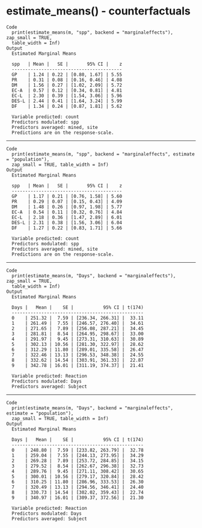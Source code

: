 # estimate_means() - counterfactuals

    Code
      print(estimate_means(m, "spp", backend = "marginaleffects"), zap_small = TRUE,
      table_width = Inf)
    Output
      Estimated Marginal Means
      
      spp   | Mean |   SE |       95% CI |    z
      -----------------------------------------
      GP    | 1.24 | 0.22 | [0.80, 1.67] | 5.55
      PR    | 0.31 | 0.08 | [0.16, 0.46] | 4.08
      DM    | 1.56 | 0.27 | [1.02, 2.09] | 5.72
      EC-A  | 0.57 | 0.12 | [0.34, 0.81] | 4.81
      EC-L  | 2.30 | 0.39 | [1.54, 3.06] | 5.96
      DES-L | 2.44 | 0.41 | [1.64, 3.24] | 5.99
      DF    | 1.34 | 0.24 | [0.87, 1.81] | 5.62
      
      Variable predicted: count
      Predictors modulated: spp
      Predictors averaged: mined, site
      Predictions are on the response-scale.

---

    Code
      print(estimate_means(m, "spp", backend = "marginaleffects", estimate = "population"),
      zap_small = TRUE, table_width = Inf)
    Output
      Estimated Marginal Means
      
      spp   | Mean |   SE |       95% CI |    z
      -----------------------------------------
      GP    | 1.17 | 0.21 | [0.76, 1.58] | 5.60
      PR    | 0.29 | 0.07 | [0.15, 0.43] | 4.09
      DM    | 1.48 | 0.26 | [0.97, 1.98] | 5.77
      EC-A  | 0.54 | 0.11 | [0.32, 0.76] | 4.84
      EC-L  | 2.18 | 0.36 | [1.47, 2.89] | 6.01
      DES-L | 2.31 | 0.38 | [1.56, 3.06] | 6.04
      DF    | 1.27 | 0.22 | [0.83, 1.71] | 5.66
      
      Variable predicted: count
      Predictors modulated: spp
      Predictors averaged: mined, site
      Predictions are on the response-scale.

---

    Code
      print(estimate_means(m, "Days", backend = "marginaleffects"), zap_small = TRUE,
      table_width = Inf)
    Output
      Estimated Marginal Means
      
      Days |   Mean |    SE |           95% CI | t(174)
      -------------------------------------------------
      0    | 251.32 |  7.59 | [236.34, 266.31] |  33.11
      1    | 261.49 |  7.55 | [246.57, 276.40] |  34.61
      2    | 271.65 |  7.89 | [256.08, 287.21] |  34.45
      3    | 281.81 |  8.54 | [264.95, 298.67] |  33.00
      4    | 291.97 |  9.45 | [273.31, 310.63] |  30.89
      5    | 302.13 | 10.56 | [281.30, 322.97] |  28.62
      6    | 312.29 | 11.80 | [289.01, 335.58] |  26.47
      7    | 322.46 | 13.13 | [296.53, 348.38] |  24.55
      8    | 332.62 | 14.54 | [303.91, 361.33] |  22.87
      9    | 342.78 | 16.01 | [311.19, 374.37] |  21.41
      
      Variable predicted: Reaction
      Predictors modulated: Days
      Predictors averaged: Subject

---

    Code
      print(estimate_means(m, "Days", backend = "marginaleffects", estimate = "population"),
      zap_small = TRUE, table_width = Inf)
    Output
      Estimated Marginal Means
      
      Days |   Mean |    SE |           95% CI | t(174)
      -------------------------------------------------
      0    | 248.80 |  7.59 | [233.82, 263.79] |  32.78
      1    | 259.04 |  7.55 | [244.13, 273.95] |  34.29
      2    | 269.28 |  7.89 | [253.72, 284.85] |  34.15
      3    | 279.52 |  8.54 | [262.67, 296.38] |  32.73
      4    | 289.76 |  9.45 | [271.11, 308.42] |  30.65
      5    | 300.01 | 10.56 | [279.17, 320.84] |  28.42
      6    | 310.25 | 11.80 | [286.96, 333.53] |  26.30
      7    | 320.49 | 13.13 | [294.56, 346.41] |  24.40
      8    | 330.73 | 14.54 | [302.02, 359.43] |  22.74
      9    | 340.97 | 16.01 | [309.37, 372.56] |  21.30
      
      Variable predicted: Reaction
      Predictors modulated: Days
      Predictors averaged: Subject

